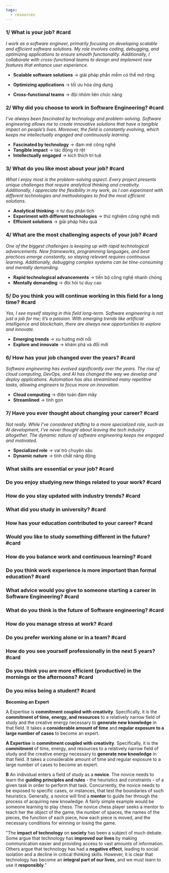 ```yaml
---
tags:
  - resources
---
```


### 1/ What is your job? #card

_I work as a software engineer, primarily focusing on developing scalable and efficient software solutions. My role involves coding, debugging, and optimizing applications to ensure smooth functionality. Additionally, I collaborate with cross-functional teams to design and implement new features that enhance user experience._

- **Scalable software solutions** → giải pháp phần mềm có thể mở rộng

- **Optimizing applications** → tối ưu hóa ứng dụng

- **Cross-functional teams** → đội nhóm liên chức năng

### 2/ Why did you choose to work in Software Engineering? #card

_I’ve always been fascinated by technology and problem-solving. Software engineering allows me to create innovative solutions that have a tangible impact on people’s lives. Moreover, the field is constantly evolving, which keeps me intellectually engaged and continuously learning._

-	**Fascinated by technology** → đam mê công nghệ
-	**Tangible impact** → tác động rõ rệt
-	**Intellectually engaged** → kích thích trí tuệ

### 3/ What do you like most about your job? #card

_What I enjoy most is the problem-solving aspect. Every project presents unique challenges that require analytical thinking and creativity. Additionally, I appreciate the flexibility in my work, as I can experiment with different technologies and methodologies to find the most efficient solutions._

- **Analytical thinking** → tư duy phân tích
- **Experiment with different technologies** → thử nghiệm công nghệ mới
- **Efficient solutions** → giải pháp hiệu quả

### 4/ What are the most challenging aspects of your job? #card

_One of the biggest challenges is keeping up with rapid technological advancements. New frameworks, programming languages, and best practices emerge constantly, so staying relevant requires continuous learning. Additionally, debugging complex systems can be time-consuming and mentally demanding._

- **Rapid technological advancements** → tiến bộ công nghệ nhanh chóng
- **Mentally demanding** → đòi hỏi tư duy cao

### 5/ Do you think you will continue working in this field for a long time? #card

_Yes, I see myself staying in this field long-term. Software engineering is not just a job for me; it’s a passion. With emerging trends like artificial intelligence and blockchain, there are always new opportunities to explore and innovate._

- **Emerging trends** → xu hướng mới nổi
- **Explore and innovate** → khám phá và đổi mới

### 6/ How has your job changed over the years? #card

_Software engineering has evolved significantly over the years. The rise of cloud computing, DevOps, and AI has changed the way we develop and deploy applications. Automation has also streamlined many repetitive tasks, allowing engineers to focus more on innovation._

- **Cloud computing** → điện toán đám mây
- **Streamlined** → tinh gọn

### 7/ Have you ever thought about changing your career? #card

_Not really. While I’ve considered shifting to a more specialized role, such as AI development, I’ve never thought about leaving the tech industry altogether. The dynamic nature of software engineering keeps me engaged and motivated._

- **Specialized role** → vai trò chuyên sâu
- **Dynamic nature** → tính chất năng động

### What skills are essential or your job? #card

### Do you enjoy studying new things related to your work? #card

### How do you stay updated with industry trends? #card

### What did you study in university? #card

### How has your education contributed to your career? #card

### Would you like to study something different in the future? #card


### How do you balance work and continuous learning? #card


### Do you think work experience is more important than formal education? #card


### What advice would you give to someone starting a career in Software Engineering? #card


### What do you think is the future of Software engineering? #card


### How do you manage stress at work? #card


### Do you prefer working alone or in a team? #card


### How do you see yourself professionally in the next 5 years? #card



### Do you think you are more efficient (productive) in the mornings or the afternoons? #card


### Do you miss being a student? #card

**Becoming an Expert**

A Expertise is **commitment coupled with creativity**. Specifically, it is the **commitment of time, energy, and resources** to a relatively narrow field of study and the creative energy necessary to **generate new knowledge** in that field. It takes a **considerable amount of time** and **regular exposure to a large number of cases** to become an expert.

**A Expertise** is **commitment coupled with creativity**. Specifically, it is the **commitment** of time, energy, and resources to a relatively narrow field of study and the creative energy necessary to **generate new knowledge** in that field. It takes a considerable amount of time and regular exposure to a large number of cases to become an expert.

**B** An individual enters a field of study as a **novice**. The novice needs to learn the **guiding principles and rules** - the heuristics and constraints - of a given task in order to perform that task. Concurrently, the novice needs to be exposed to specific cases, or instances, that test the boundaries of such heuristics. Generally, a novice will find a **mentor** to guide her through the process of acquiring new knowledge. A fairly simple example would be someone learning to play chess. The novice chess player seeks a mentor to teach her the object of the game, the number of spaces, the names of the pieces, the function of each piece, how each piece is moved, and the necessary conditions for winning or losing the game.


"The **impact of technology** on **society** has been a subject of much debate. Some argue that technology has **improved our lives** by making communication easier and providing access to vast amounts of information. Others argue that technology has had a **negative effect**, leading to social isolation and a decline in critical thinking skills. However, it is clear that technology has become an **integral part of our lives**, and we must learn to use it **responsibly**."